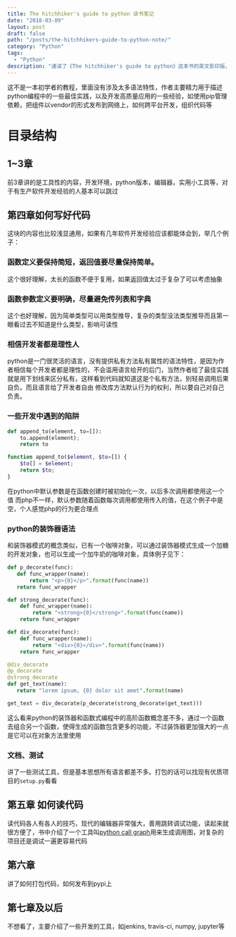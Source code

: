 ```yaml
---
title: The hitchhiker's guide to python 读书笔记
date: "2018-03-09"
layout: post
draft: false
path: "/posts/the-hitchhikers-guide-to-python-note/"
category: "Python"
tags:
  - "Python"
description: "速读了《The hitchhiker's guide to python》这本书的英文影印版，记录一下读书笔记"
---
```


这不是一本初学者的教程，里面没有涉及太多语法特性，作者主要精力用于描述python编程中的一些最佳实践，以及开发高质量应用的一些经验，如使用pip管理依赖，把组件以vendor的形式发布到网络上，如何跨平台开发，组织代码等

# 目录结构

## 1~3章

前3章讲的是工具性的内容，开发环境，python版本，编辑器，实用小工具等，对于有生产软件开发经验的人基本可以跳过

## 第四章如何写好代码

这块的内容也比较浅显通用，如果有几年软件开发经验应该都能体会到，举几个例子：

### 函数定义要保持简短，返回值要尽量保持简单。

这个很好理解，太长的函数不便于复用，如果返回值太过于复杂了可以考虑抽象

### 函数参数定义要明确，尽量避免传列表和字典

这个也好理解，因为简单类型可以用类型推导，复杂的类型没法类型推导而且第一眼看过去不知道是什么类型，影响可读性

### 相信开发者都是理性人

python是一门很灵活的语言，没有提供私有方法私有属性的语法特性，是因为作者相信每个开发者都是理性的，不会滥用语言给开的后门，当然作者给了最佳实践就是用下划线来区分私有，这样看到代码就知道这是个私有方法，别轻易调用后果自负。而且语言给了开发者自由
修改库方法默认行为的权利，所以要自己对自己负责。

### 一些开发中遇到的陷阱

```python
def append_to(element, to=[]):
    to.append(element);
    return to
```

```php
function append_to($element, $to=[]) {
    $to[] = $element;
    return $to;
}
```

在python中默认参数是在函数创建时被初始化一次，以后多次调用都使用这一个值
而php不一样，默认参数随着函数每次调用都使用传入的值，在这个例子中是空，个人感觉php的行为更合理点

### python的装饰器语法

和装饰器模式的概念类似，已有一个咖啡对象，可以通过装饰器模式生成一个加糖的开发对象，也可以生成一个加牛奶的咖啡对象，具体例子见下：

```python
def p_decorate(func):
   def func_wrapper(name):
       return "<p>{0}</p>".format(func(name))
   return func_wrapper

def strong_decorate(func):
    def func_wrapper(name):
        return "<strong>{0}</strong>".format(func(name))
    return func_wrapper

def div_decorate(func):
    def func_wrapper(name):
        return "<div>{0}</div>".format(func(name))
    return func_wrapper

@div_decorate
@p_decorate
@strong_decorate
def get_text(name):
   return "lorem ipsum, {0} dolor sit amet".format(name)

get_text = div_decorate(p_decorate(strong_decorate(get_text)))
```

这么看来python的装饰器和函数式编程中的高阶函数概念差不多，通过一个函数去组合另一个函数，使得生成的函数包含更多的功能，不过装饰器更加强大的一点是它可以在对象方法里使用

### 文档、测试

讲了一些测试工具，但是基本思想所有语言都差不多。打包的话可以找现有优质项目的`setup.py`看看

## 第五章 如何读代码

读代码各人有各人的技巧，现代的编辑器非常强大，善用跳转调试功能，读起来就很方便了，书中介绍了一个工具叫[python call graph](http://pycallgraph.slowchop.com/en/master/)用来生成调用图，对复杂的项目还是调试一遍更容易代码

## 第六章

讲了如何打包代码，如何发布到pypi上

## 第七章及以后

不想看了，主要介绍了一些开发的工具，如jenkins, travis-ci, numpy, jupyter等
